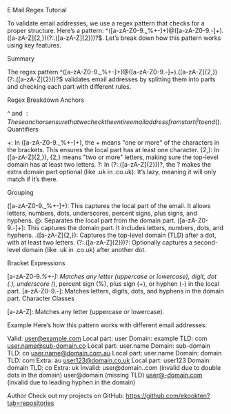 E Mail Regex Tutorial

To validate email addresses, we use a regex pattern that checks for a proper structure. Here’s a pattern: ^([a-zA-Z0-9._%+-]+)@([a-zA-Z0-9.-]+)\.([a-zA-Z]{2,})(?:\.([a-zA-Z]{2}))?$. Let’s break down how this pattern works using key features.

Summary

The regex pattern ^([a-zA-Z0-9._%+-]+)@([a-zA-Z0-9.-]+)\.([a-zA-Z]{2,})(?:\.([a-zA-Z]{2}))?$ validates email addresses by splitting them into parts and checking each part with different rules.

Regex Breakdown
Anchors

^ and $: These anchors ensure that we check the entire email address from start (^) to end ($).
Quantifiers

+: In ([a-zA-Z0-9._%+-]+), the + means "one or more" of the characters in the brackets. This ensures the local part has at least one character.
{2,}: In ([a-zA-Z]{2,}), {2,} means "two or more" letters, making sure the top-level domain has at least two letters.
?: In (?:\.([a-zA-Z]{2}))?, the ? makes the extra domain part optional (like .uk in .co.uk). It’s lazy, meaning it will only match if it’s there.

Grouping

([a-zA-Z0-9._%+-]+): This captures the local part of the email. It allows letters, numbers, dots, underscores, percent signs, plus signs, and hyphens.
@: Separates the local part from the domain part.
([a-zA-Z0-9.-]+): This captures the domain part. It includes letters, numbers, dots, and hyphens.
.([a-zA-Z]{2,}): Captures the top-level domain (TLD) after a dot, with at least two letters.
(?:.([a-zA-Z]{2}))?: Optionally captures a second-level domain (like .uk in .co.uk) after another dot.

Bracket Expressions

[a-zA-Z0-9._%+-]: Matches any letter (uppercase or lowercase), digit, dot (.), underscore (_), percent sign (%), plus sign (+), or hyphen (-) in the local part.
[a-zA-Z0-9.-]: Matches letters, digits, dots, and hyphens in the domain part.
Character Classes

[a-zA-Z]: Matches any letter (uppercase or lowercase).

Example
Here’s how this pattern works with different email addresses:

Valid:
user@example.com
Local part: user
Domain: example
TLD: com
user.name@sub-domain.co
Local part: user.name
Domain: sub-domain
TLD: co
user.name@domain.com.au
Local part: user.name
Domain: domain
TLD: com
Extra: au
user123@domain.co.uk
Local part: user123
Domain: domain
TLD: co
Extra: uk
Invalid:
user@domain..com (invalid due to double dots in the domain)
user@domain (missing TLD)
user@-domain.com (invalid due to leading hyphen in the domain)

Author
Check out my projects on GitHub: https://github.com/ekookten?tab=repositories